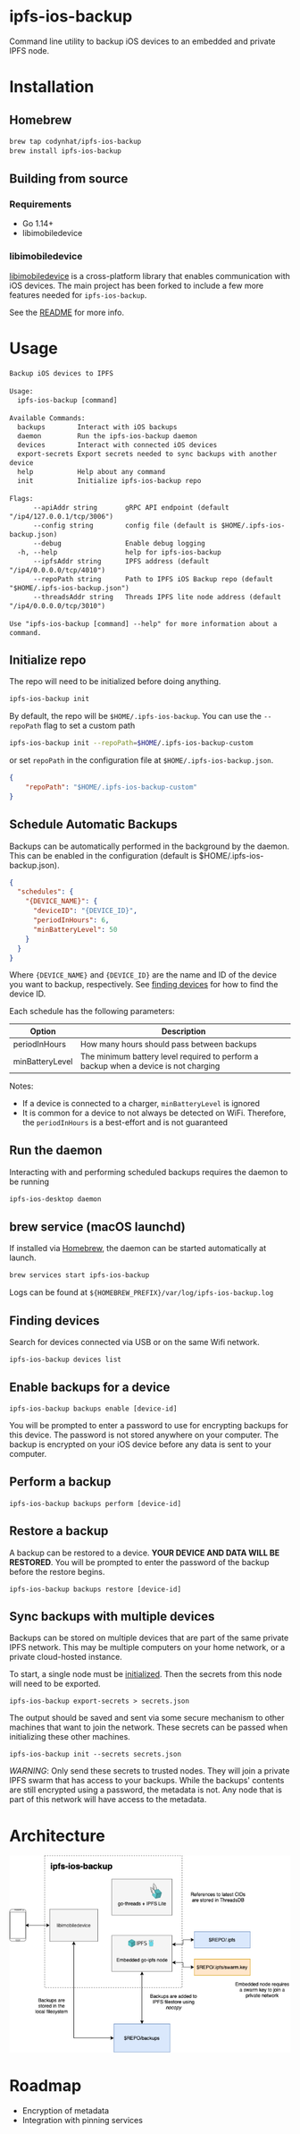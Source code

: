 ipfs-ios-backup
===============

Command line utility to backup iOS devices to an embedded and private IPFS node.

# Installation

## Homebrew

``` sh
brew tap codynhat/ipfs-ios-backup
brew install ipfs-ios-backup
```

## Building from source

### Requirements
- Go 1.14+
- libimobiledevice

### libimobiledevice

[libimobiledevice](http://www.libimobiledevice.org/) is a cross-platform library that enables communication with iOS devices. The main project has been forked to include a few more features needed for `ipfs-ios-backup`. 

See the [README](https://github.com/codynhat/libimobiledevice) for more info.

# Usage

```
Backup iOS devices to IPFS

Usage:
  ipfs-ios-backup [command]

Available Commands:
  backups        Interact with iOS backups
  daemon         Run the ipfs-ios-backup daemon
  devices        Interact with connected iOS devices
  export-secrets Export secrets needed to sync backups with another device
  help           Help about any command
  init           Initialize ipfs-ios-backup repo

Flags:
      --apiAddr string       gRPC API endpoint (default "/ip4/127.0.0.1/tcp/3006")
      --config string        config file (default is $HOME/.ipfs-ios-backup.json)
      --debug                Enable debug logging
  -h, --help                 help for ipfs-ios-backup
      --ipfsAddr string      IPFS address (default "/ip4/0.0.0.0/tcp/4010")
      --repoPath string      Path to IPFS iOS Backup repo (default "$HOME/.ipfs-ios-backup.json")
      --threadsAddr string   Threads IPFS lite node address (default "/ip4/0.0.0.0/tcp/3010")

Use "ipfs-ios-backup [command] --help" for more information about a command.
```

## Initialize repo

The repo will need to be initialized before doing anything.
``` sh
ipfs-ios-backup init
```

By default, the repo will be `$HOME/.ipfs-ios-backup`. You can use the `--repoPath` flag to set a custom path
``` sh
ipfs-ios-backup init --repoPath=$HOME/.ipfs-ios-backup-custom
```

or set `repoPath` in the configuration file at `$HOME/.ipfs-ios-backup.json`.

``` json
{
    "repoPath": "$HOME/.ipfs-ios-backup-custom"
}
```

## Schedule Automatic Backups

Backups can be automatically performed in the background by the daemon. This can be enabled in the configuration (default is $HOME/.ipfs-ios-backup.json).

``` json
{
  "schedules": {
    "{DEVICE_NAME}": {
      "deviceID": "{DEVICE_ID}",
      "periodInHours": 6,
      "minBatteryLevel": 50
    }
  }
}
```

Where `{DEVICE_NAME}` and `{DEVICE_ID}` are the name and ID of the device you want to backup, respectively. See [finding devices](#finding-devices) for how to find the device ID.

Each schedule has the following parameters:

| Option | Description |
| ------ | ----------- |
| periodInHours | How many hours should pass between backups |
| minBatteryLevel | The minimum battery level required to perform a backup when a device is not charging |

Notes:
- If a device is connected to a charger, `minBatteryLevel` is ignored
- It is common for a device to not always be detected on WiFi. Therefore, the `periodInHours` is a best-effort and is not guaranteed

## Run the daemon
Interacting with and performing scheduled backups requires the daemon to be running
``` sh
ipfs-ios-desktop daemon
```

## brew service (macOS launchd)
If installed via [Homebrew](#homebrew), the daemon can be started automatically at launch.
``` sh
brew services start ipfs-ios-backup
```

Logs can be found at `${HOMEBREW_PREFIX}/var/log/ipfs-ios-backup.log`

## Finding devices

Search for devices connected via USB or on the same Wifi network.

```
ipfs-ios-backup devices list
```

## Enable backups for a device

```
ipfs-ios-backup backups enable [device-id]
```

You will be prompted to enter a password to use for encrypting backups for this device. The password is not stored anywhere on your computer. The backup is encrypted on your iOS device before any data is sent to your computer.

## Perform a backup

```
ipfs-ios-backup backups perform [device-id]
```

## Restore a backup

A backup can be restored to a device. **YOUR DEVICE AND DATA WILL BE RESTORED**. You will be prompted to enter the password of the backup before the restore begins.

```
ipfs-ios-backup backups restore [device-id]
```

## Sync backups with multiple devices

Backups can be stored on multiple devices that are part of the same private IPFS network. This may be multiple computers on your home network, or a private cloud-hosted instance.

To start, a single node must be [initialized](#initialize-repo). Then the secrets from this node will need to be exported.

```
ipfs-ios-backup export-secrets > secrets.json
```

The output should be saved and sent via some secure mechanism to other machines that want to join the network. These secrets can be passed when initializing these other machines.

```
ipfs-ios-backup init --secrets secrets.json
```

*WARNING*: Only send these secrets to trusted nodes. They will join a private IPFS swarm that has access to your backups. While the backups' contents are still encrypted using a password, the metadata is not. Any node that is part of this network will have access to the metadata.

# Architecture

![IPFS iOS Backup Architecture](https://raw.githubusercontent.com/codynhat/ipfs-ios-backup/master/docs/IPFS%20iOS%20Backup%20Architecture.png)

# Roadmap

- Encryption of metadata
- Integration with pinning services

